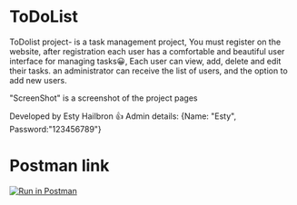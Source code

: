 # ToDoList
ToDolist project-
is a task management project,
You must register on the website, after registration each user has a comfortable and beautiful user interface for managing tasks😀,
Each user can view, add, delete and edit their tasks.
an administrator can receive the list of users, and the option to add new users.

"ScreenShot" is a screenshot of the project pages

Developed by Esty Hailbron 👍
Admin details: {Name: "Esty", Password:"123456789"}

# Postman link
[![Run in Postman](https://run.pstmn.io/button.svg)](https://app.getpostman.com/run-collection/24869712-26aa4937-19d3-495b-90ed-d615df22ad8f?action=collection%2Ffork&collection-url=entityId%3D24869712-26aa4937-19d3-495b-90ed-d615df22ad8f%26entityType%3Dcollection%26workspaceId%3D2a4982b8-b1f0-4dfb-8389-02ee815779b7)


